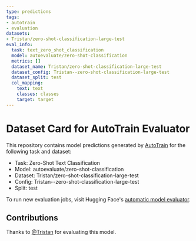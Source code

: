 ```yaml
---
type: predictions
tags:
- autotrain
- evaluation
datasets:
- Tristan/zero-shot-classification-large-test
eval_info:
  task: text_zero_shot_classification
  model: autoevaluate/zero-shot-classification
  metrics: []
  dataset_name: Tristan/zero-shot-classification-large-test
  dataset_config: Tristan--zero-shot-classification-large-test
  dataset_split: test
  col_mapping:
    text: text
    classes: classes
    target: target
---
```

# Dataset Card for AutoTrain Evaluator

This repository contains model predictions generated by [AutoTrain](https://huggingface.co/autotrain) for the following task and dataset:

* Task: Zero-Shot Text Classification
* Model: autoevaluate/zero-shot-classification
* Dataset: Tristan/zero-shot-classification-large-test
* Config: Tristan--zero-shot-classification-large-test
* Split: test

To run new evaluation jobs, visit Hugging Face's [automatic model evaluator](https://huggingface.co/spaces/autoevaluate/model-evaluator).

## Contributions

Thanks to [@Tristan](https://huggingface.co/Tristan) for evaluating this model.